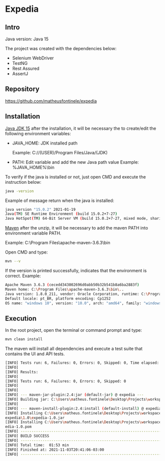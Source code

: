 # Expedia

## Intro

Java version: Java 15

The project was created with the dependencies below:
- Selenium WebDriver
- TestNG
- Rest Assured
- AssertJ

## Repository
https://github.com/matheusfontinele/expedia

## Installation

[Java JDK 15](https://www.oracle.com/java/technologies/javase/jdk15-archive-downloads.html) after the installation, it will be necessary the to create/edit the following environment variables:
- JAVA_HOME: JDK installed path
  
  Example: C://(USER)/Program Files/Java/(JDK)
- PATH: Edit variable and add the new Java path value
  Example: %JAVA_HOME%\bin

To verify if the java is installed or not, just open CMD and execute the instruction below:
```sh
java -version
```
Example of message return when the java is installed:
```sh
java version "15.0.2" 2021-01-19
Java(TM) SE Runtime Environment (build 15.0.2+7-27)
Java HotSpot(TM) 64-Bit Server VM (build 15.0.2+7-27, mixed mode, sharing)
```

[Maven](https://maven.apache.org/download.cgi) after the unzip, it will be necessary to add the maven PATH into environment variable PATH.

Example: C:\Program Files\apache-maven-3.6.3\bin

Open CMD and type:
```sh
mvn --v
```
If the version is printed successfully, indicates that the environment is correct.
Example:
```sh
Apache Maven 3.6.3 (cecedd343002696d0abb50b32b541b8a6ba2883f)
Maven home: C:\Program Files\apache-maven-3.6.3\bin\..
Java version: 1.8.0_211, vendor: Oracle Corporation, runtime: C:\Program Files\Java\jdk1.8.0_211\jre
Default locale: pt_BR, platform encoding: Cp1252
OS name: "windows 10", version: "10.0", arch: "amd64", family: "windows"
```
## Execution
In the root project, open the terminal or command prompt and type:
```sh
mvn clean install
```
The maven will install all dependencies and execute a test suite that contains the UI and API tests.
```sh
[INFO] Tests run: 6, Failures: 0, Errors: 0, Skipped: 0, Time elapsed: 95.179 s - in TestSuite
[INFO]
[INFO] Results:
[INFO]
[INFO] Tests run: 6, Failures: 0, Errors: 0, Skipped: 0
[INFO]
[INFO]
[INFO] --- maven-jar-plugin:2.4:jar (default-jar) @ expedia ---
[INFO] Building jar: C:\Users\matheus.fontinele\Desktop\Projects\workspaces\expedia\target\expedia-1.0.jar
[INFO]
[INFO] --- maven-install-plugin:2.4:install (default-install) @ expedia ---
[INFO] Installing C:\Users\matheus.fontinele\Desktop\Projects\workspaces\expedia\target\expedia-1.0.jar to C:\Users\matheus.fontinele\.m2\repository\loans\anchor\
expedia\1.0\expedia-1.0.jar
[INFO] Installing C:\Users\matheus.fontinele\Desktop\Projects\workspaces\expedia\pom.xml to C:\Users\matheus.fontinele\.m2\repository\loans\anchor\expedia\1.0\exp
edia-1.0.pom
[INFO] ------------------------------------------------------------------------
[INFO] BUILD SUCCESS
[INFO] ------------------------------------------------------------------------
[INFO] Total time:  01:53 min
[INFO] Finished at: 2021-11-03T20:41:06-03:00
[INFO] ------------------------------------------------------------------------
```

